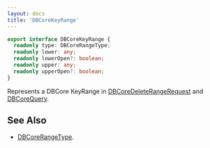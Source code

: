 ```yaml
---
layout: docs
title: 'DBCoreKeyRange'
---
```


```ts
export interface DBCoreKeyRange {
  readonly type: DBCoreRangeType;
  readonly lower: any;
  readonly lowerOpen?: boolean;
  readonly upper: any;
  readonly upperOpen?: boolean;
}
```

Represents a DBCore KeyRange in [DBCoreDeleteRangeRequest](DBCoreDeleteRangeRequest) and [DBCoreQuery](DBCoreQuery).

## See Also
* [DBCoreRangeType](DBCoreRangeType).
